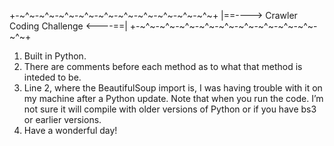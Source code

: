 +-~^~-~^~-~^~-~^~-~^~-~^~-~^~-~^~-~^~-~^~+
|==----> Crawler Coding Challenge <----==|
+-~^~-~^~-~^~-~^~-~^~-~^~-~^~-~^~-~^~-~^~+

1. Built in Python.
2. There are comments before each method as to what that method is inteded to be.
3. Line 2, where the BeautifulSoup import is, I was having trouble with it on my machine after a Python update. Note that when you run the code. I’m not sure it will compile with older versions of Python or if you have bs3 or earlier versions.
4. Have a wonderful day!